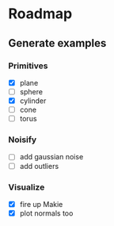 # Roadmap

## Generate examples

### Primitives
- [x] plane
- [ ] sphere
- [x] cylinder
- [ ] cone
- [ ] torus

### Noisify
- [ ] add gaussian noise
- [ ] add outliers

### Visualize
- [x] fire up Makie
- [x] plot normals too
